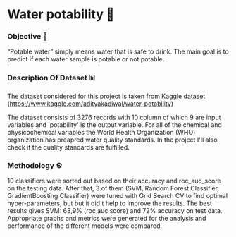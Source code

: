 # Water potability 🚰

### Objective 🎯
“Potable water” simply means water that is safe to drink. The main goal is to predict if each water sample is potable or not potable.

### Description Of Dataset 📊 
The dataset considered for this project is taken from Kaggle dataset (https://www.kaggle.com/adityakadiwal/water-potability)

The dataset consists of 3276 records with 10 column of which 9 are input variables and 'potability' is the output variable. For all of the chemical and physicochemical variables the World Health Organization (WHO) organization has preapred water quality standards. In the project I'll also check if the quality standards are fulfilled. 

### Methodology ⚙️
10 classifiers were sorted out based on their accuracy and roc_auc_score on the testing data. After that, 3 of them (SVM, Random Forest Classifier, GradientBoosting Classifier) were tuned with Grid Search CV to find optimal hyper-parameters, but but it did't help to improve the results. The best results gives SVM: 63,9% (roc auc score) and 72% accuracy on test data. Appropriate graphs and metrics were generated for the analysis and performance of the different models were compared.
